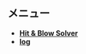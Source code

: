 ## メニュー
- [**Hit & Blow Solver**](https://github.com/ibit/toy-box/tree/main/hit_and_blow)
- [**log**](https://github.com/ibit/toy-box/tree/main/log)
